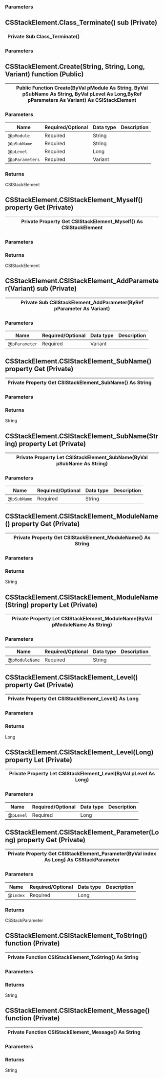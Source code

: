 
### Parameters




## CSStackElement.Class_Terminate() sub (Private)


| Private Sub Class_Terminate()  |
| :-:|


### Parameters




## CSStackElement.Create(String, String, Long, Variant) function (Public)


| Public Function Create(ByVal pModule As String, ByVal pSubName As String, ByVal pLevel As Long,ByRef pParameters As Variant) As CSIStackElement  |
| :-:|


### Parameters

| Name | Required/Optional | Data type | Description |
|-|-|-|-|
|@`pModule`|Required|String||
|@`pSubName`|Required|String||
|@`pLevel`|Required|Long||
|@`pParameters`|Required|Variant||


### Returns
 CSIStackElement

## CSStackElement.CSIStackElement_Myself() property Get (Private)


| Private Property Get CSIStackElement_Myself() As CSIStackElement  |
| :-:|


### Parameters



### Returns
 CSIStackElement

## CSStackElement.CSIStackElement_AddParameter(Variant) sub (Private)


| Private Sub CSIStackElement_AddParameter(ByRef pParameter As Variant)  |
| :-:|


### Parameters

| Name | Required/Optional | Data type | Description |
|-|-|-|-|
|@`pParameter`|Required|Variant||



## CSStackElement.CSIStackElement_SubName() property Get (Private)


| Private Property Get CSIStackElement_SubName() As String  |
| :-:|


### Parameters



### Returns
 String

## CSStackElement.CSIStackElement_SubName(String) property Let (Private)


| Private Property Let CSIStackElement_SubName(ByVal pSubName As String)  |
| :-:|


### Parameters

| Name | Required/Optional | Data type | Description |
|-|-|-|-|
|@`pSubName`|Required|String||



## CSStackElement.CSIStackElement_ModuleName() property Get (Private)


| Private Property Get CSIStackElement_ModuleName() As String  |
| :-:|


### Parameters



### Returns
 String

## CSStackElement.CSIStackElement_ModuleName(String) property Let (Private)


| Private Property Let CSIStackElement_ModuleName(ByVal pModuleName As String)  |
| :-:|


### Parameters

| Name | Required/Optional | Data type | Description |
|-|-|-|-|
|@`pModuleName`|Required|String||



## CSStackElement.CSIStackElement_Level() property Get (Private)


| Private Property Get CSIStackElement_Level() As Long  |
| :-:|


### Parameters



### Returns
 Long

## CSStackElement.CSIStackElement_Level(Long) property Let (Private)


| Private Property Let CSIStackElement_Level(ByVal pLevel As Long)  |
| :-:|


### Parameters

| Name | Required/Optional | Data type | Description |
|-|-|-|-|
|@`pLevel`|Required|Long||



## CSStackElement.CSIStackElement_Parameter(Long) property Get (Private)


| Private Property Get CSIStackElement_Parameter(ByVal index As Long) As CSStackParameter  |
| :-:|


### Parameters

| Name | Required/Optional | Data type | Description |
|-|-|-|-|
|@`index`|Required|Long||


### Returns
 CSStackParameter

## CSStackElement.CSIStackElement_ToString() function (Private)


| Private Function CSIStackElement_ToString() As String  |
| :-:|


### Parameters



### Returns
 String

## CSStackElement.CSIStackElement_Message() function (Private)


| Private Function CSIStackElement_Message() As String  |
| :-:|


### Parameters



### Returns
 String


